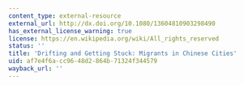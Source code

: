 ```yaml
---
content_type: external-resource
external_url: http://dx.doi.org/10.1080/13604810903298490
has_external_license_warning: true
license: https://en.wikipedia.org/wiki/All_rights_reserved
status: ''
title: 'Drifting and Getting Stuck: Migrants in Chinese Cities'
uid: af7e4f6a-cc96-48d2-864b-71324f344579
wayback_url: ''
---
```

